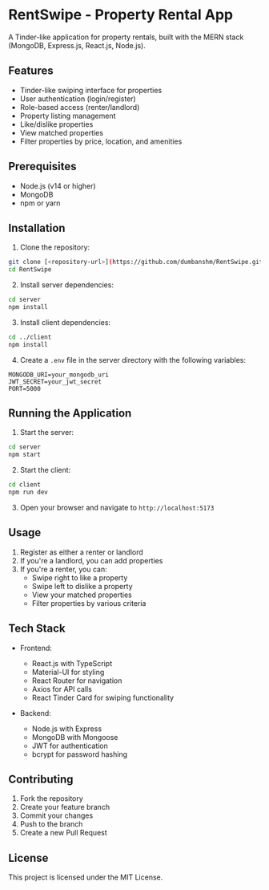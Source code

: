 # RentSwipe - Property Rental App

A Tinder-like application for property rentals, built with the MERN stack (MongoDB, Express.js, React.js, Node.js).

## Features

- Tinder-like swiping interface for properties
- User authentication (login/register)
- Role-based access (renter/landlord)
- Property listing management
- Like/dislike properties
- View matched properties
- Filter properties by price, location, and amenities

## Prerequisites

- Node.js (v14 or higher)
- MongoDB
- npm or yarn

## Installation

1. Clone the repository:
```bash
git clone [<repository-url>](https://github.com/dumbanshm/RentSwipe.git)
cd RentSwipe
```

2. Install server dependencies:
```bash
cd server
npm install
```

3. Install client dependencies:
```bash
cd ../client
npm install
```

4. Create a `.env` file in the server directory with the following variables:
```
MONGODB_URI=your_mongodb_uri
JWT_SECRET=your_jwt_secret
PORT=5000
```

## Running the Application

1. Start the server:
```bash
cd server
npm start
```

2. Start the client:
```bash
cd client
npm run dev
```

3. Open your browser and navigate to `http://localhost:5173`

## Usage

1. Register as either a renter or landlord
2. If you're a landlord, you can add properties
3. If you're a renter, you can:
   - Swipe right to like a property
   - Swipe left to dislike a property
   - View your matched properties
   - Filter properties by various criteria

## Tech Stack

- Frontend:
  - React.js with TypeScript
  - Material-UI for styling
  - React Router for navigation
  - Axios for API calls
  - React Tinder Card for swiping functionality

- Backend:
  - Node.js with Express
  - MongoDB with Mongoose
  - JWT for authentication
  - bcrypt for password hashing

## Contributing

1. Fork the repository
2. Create your feature branch
3. Commit your changes
4. Push to the branch
5. Create a new Pull Request

## License

This project is licensed under the MIT License. 

